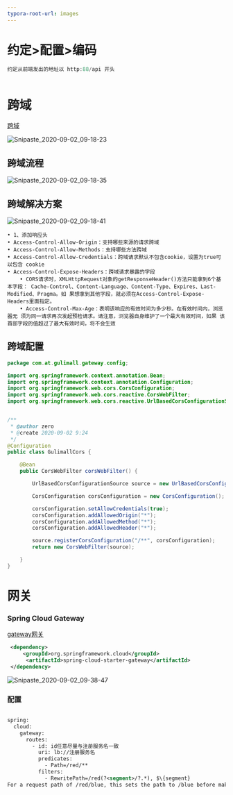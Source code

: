 ```yaml
---
typora-root-url: images
---
```


# 约定>配置>编码

```java
约定从前端发出的地址以 http:88/api 开头



```

# 跨域

[跨域](https://developer.mozilla.org/zh-CN/docs/Web/HTTP/Access_control_CORS)



![Snipaste_2020-09-02_09-18-23](Snipaste_2020-09-02_09-18-23.jpg)

## 跨域流程

![Snipaste_2020-09-02_09-18-35](Snipaste_2020-09-02_09-18-35.jpg)

## 跨域解决方案

![Snipaste_2020-09-02_09-18-41](Snipaste_2020-09-02_09-18-41.jpg)

```jav
• 1、添加响应头 
• Access-Control-Allow-Origin：支持哪些来源的请求跨域 
• Access-Control-Allow-Methods：支持哪些方法跨域 
• Access-Control-Allow-Credentials：跨域请求默认不包含cookie，设置为true可以包含 cookie 
• Access-Control-Expose-Headers：跨域请求暴露的字段 
	• CORS请求时，XMLHttpRequest对象的getResponseHeader()方法只能拿到6个基本字段： Cache-Control、Content-Language、Content-Type、Expires、Last-Modified、Pragma。如 果想拿到其他字段，就必须在Access-Control-Expose-Headers里面指定。 
	• Access-Control-Max-Age：表明该响应的有效时间为多少秒。在有效时间内，浏览器无 须为同一请求再次发起预检请求。请注意，浏览器自身维护了一个最大有效时间，如果 该首部字段的值超过了最大有效时间，将不会生效
```



## 跨域配置

```java
package com.at.gulimall.gateway.config;

import org.springframework.context.annotation.Bean;
import org.springframework.context.annotation.Configuration;
import org.springframework.web.cors.CorsConfiguration;
import org.springframework.web.cors.reactive.CorsWebFilter;
import org.springframework.web.cors.reactive.UrlBasedCorsConfigurationSource;


/**
 * @author zero
 * @create 2020-09-02 9:24
 */
@Configuration
public class GulimallCors {

    @Bean
    public CorsWebFilter corsWebFilter() {

        UrlBasedCorsConfigurationSource source = new UrlBasedCorsConfigurationSource();

        CorsConfiguration corsConfiguration = new CorsConfiguration();

        corsConfiguration.setAllowCredentials(true);
        corsConfiguration.addAllowedOrigin("*");
        corsConfiguration.addAllowedMethod("*");
        corsConfiguration.addAllowedHeader("*");

        source.registerCorsConfiguration("/**", corsConfiguration);
        return new CorsWebFilter(source);

    }
}


```



# 网关

### Spring Cloud Gateway

[gateway网关](https://docs.spring.io/spring-cloud-gateway/docs/2.2.5.RELEASE/reference/html/#rewritelocationresponseheader-gatewayfilter-factory)

```xml
 <dependency>
     <groupId>org.springframework.cloud</groupId>
      <artifactId>spring-cloud-starter-gateway</artifactId>
 </dependency>

```



![Snipaste_2020-09-02_09-38-47](Snipaste_2020-09-02_09-38-47.jpg)

### 配置

```xml

spring:
  cloud:
    gateway:
      routes:
        - id: id任意尽量与注册服务名一致
          uri: lb://注册服务名
          predicates:
            - Path=/red/**
          filters:
            - RewritePath=/red(?<segment>/?.*), $\{segment}
For a request path of /red/blue, this sets the path to /blue before making the downstream request. Note that the $ should be replaced with $\ because of the YAML specification.
```





